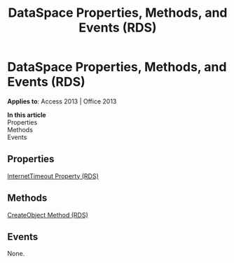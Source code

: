 ﻿---
title: DataSpace Properties, Methods, and Events (RDS)
TOCTitle: Properties, Methods, and Events
ms:assetid: 287a93af-891c-4f7b-11d2-506ba6f19155
ms:mtpsurl: https://msdn.microsoft.com/library/JJ249043(v=office.15)
ms:contentKeyID: 48543861
ms.date: 09/18/2015
mtps_version: v=office.15
---

# DataSpace Properties, Methods, and Events (RDS)


**Applies to**: Access 2013 | Office 2013

**In this article**  
Properties  
Methods  
Events  

## Properties

[InternetTimeout Property (RDS)](internettimeout-property-rds.md)

## Methods

[CreateObject Method (RDS)](createobject-method-rds.md)

## Events

None.

